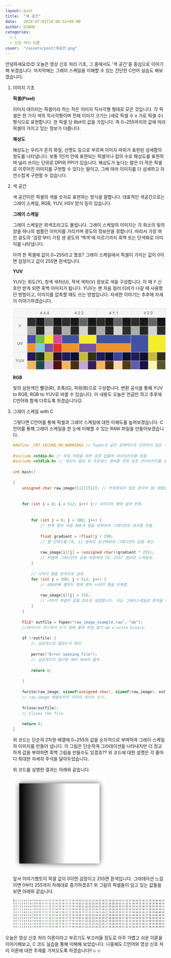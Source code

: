 ```yaml
---
layout: post
title:  "색 공간"
date:   2024-07-01T14:08:52+09:00
author: DINHO
categories:
  - C
  - 신호-처리-이론
cover:  "/assets/post/색공간.png"
---
```


안녕하세요😊😊 오늘은 영상 신호 처리 기초, 그 중에서도 '색 공간'을 중심으로 이야기해 보겠습니다. 마지막에는 그레이 스케일을 이해할 수 있는 간단한 C언어 실습도 해보겠습니다.

1. 이미지 기초

    __픽셀(Pixel)__

    이미지 데이터는 픽셀이라 하는 작은 이미지 직사각형 형태로 모은 것입니다. 각 픽셀은 한 가지 색의 직사각형이며 전체 이미지 크기는 (세로 픽셀 수 x 가로 픽셀 수) 형식으로 표현합니다. 한 픽셀 당 8bit의 값을 가집니다. 즉 0~255까지의 값에 따라 픽셀이 가지고 있는 정보가 다릅니다.

    __해상도__

    해상도는 우리가 흔히 화질, 선명도 등으로 부르며 이미지 따위가 표현된 섬세함의 정도를 나타냅니다. 보통 1인치 안에 표현되는 픽셀이나 점의 수로 해상도를 표현하며 널리 쓰이는 단위로 DPI와 PPI가 있습니다. 해상도가 높다는 말은 더 작은 픽셀로 이루어진 이미지를 구현할 수 있다는 말이고, 그에 따라 이미지를 더 섬세하고 자연스럽게 구현할 수 있습니다.

2. 색 공간

    색 공간이란 픽셀의 색을 숫자로 표현하는 방식을 말합니다. 대표적인 색공간으로는 그레이 스케일, RGB, YUV, HSV 방식 등이 있습니다.

    __그레이 스케일__

    그레이 스케일은 회색조라고도 불립니다. 그레이 스케일의 이미지는 각 화소의 빛의 양을 하나의 샘플인 이미지를 가리키며 광도의 정보만을 정합니다. 따라서 가장 여린 광도의 '검정'부터 가장 센 광도의 '백색'에 이르기까지 흑백 또는 단색화로 이미지를 나타냅니다.

    아까 한 픽셀에 값이 0~255라고 했죠? 그레이 스케일에서 픽셀이 가지는 값이 0이면 검정이고 값이 255면 흰색입니다.

    __YUV__
    
    YUV는 휘도(Y), 청색 색차(U), 적색 색차(V) 정보로 색을 구성합니다. 이 때 Y 신호만 받게 되면 흑백 이미지가 됩니다. YUV는 맨 처음 컬러 티비가 나갈 때 사용했던 방법이고, 이미지를 압축할 때도 쓰는 방법입니다. 자세한 이야기는 추후에 자세이 이야기하겠습니다.

    <img src="/assets/post/색공간.png">

    __RGB__

    빛의 삼원색인 빨강(R), 초록(G), 파랑(B)으로 구성합니다. 변환 공식을 통해 YUV to RGB, RGB to YUV로 바꿀 수 있습니다. 이 내용도 오늘은 언급만 하고 추후에 C언어와 함께 다루도록 하겠습니다😉

3. 그레이 스케일 with C

    그렇다면 C언어를 통해 픽셀과 그레이 스케일에 대한 이해도를 높여보겠습니다. C언어를 통해 그레이 스케일을 한 눈에 이해할 수 있는 RAW 파일을 만들어보겠습니다. 

    ```C
    #define _CRT_SECURE_NO_WARNINGS // fopen과 같은 잠재적으로 안전하지 않은 기능을 사용하여 발생하는 경고를 비활성화.

    #include <stdio.h> // 파일 작업을 위한 표준 입출력 라이브러리를 포함.
    #include <stdlib.h> // 메모리 할당 및 프로세스 제어를 위한 표준 라이브러리를 포함.

    int main()

    {
        unsigned char raw_image[512][512]; // 부호화되지 않은 문자의 2D 배열을 선언. 이 배열은 영상 데이터를 저장하는 데 사용됨.

      
        for (int i = 0; i < 512; i++) {// 이미지의 행에 걸쳐 반복.

            
            for (int j = 0; j < 300; j++) {
                // 현재 행의 처음 300개 열을 반복하여 그래디언트 효과를 만듦.

                float gradient = (float)j / 299;
                // 열 인덱스를 [0, 1] 범위로 정규화하여 그래디언트 값을 계산.

                raw_image[i][j] = (unsigned char)(gradient * 255);
                // 픽셀에 그래디언트 값을 적용하여 [0, 255] 범위로 스케일링.
            }

            // 나머지 열을 흰색으로 설정.
            for (int j = 300; j < 512; j++) {
                // 300번째 열부터 현재 행의 나머지 열을 반복합.

                raw_image[i][j] = 255;
                // 나머지 픽셀의 값을 255로 설정합니다. 이는 그레이스케일로 흰색을 나타냄.
            }
        }

        FILE* outfile = fopen("raw_image_example.raw", "wb");
        //바이너리 모드에서 쓰기 위해 출력 파일 열기.wb = write binary.

        if (!outfile) {
            // 성공적으로 열었는지 확인.

            perror("Error opening file");
            // 성공적이지 않다면 에러 메세지 출력.

            return 0;
            
        }

        fwrite(raw_image, sizeof(unsigned char), sizeof(raw_image), outfile);
        // raw_image 배열로부터 이미지 데이터 쓰기.

        fclose(outfile);
        // Closes the file.

        return 0;
    }
    ```

    위 코드는 단순히 2차원 배열에 0~255의 값을 순차적으로 부여하여 그레이 스케일의 이미지를 만들어 냅니다. 이 그림은 단순하게 그라데이션을 나타내지만 더 정교하게 값을 부여하면 흑백 그림을 만들수도 있겠죠?? 위 코드에 대한 설명은 각 줄마다 최대한 자세히 주석을 달아두었습니다.

    위 코드를 실행한 결과는 아래와 같습니다.

    <img src="/assets/post/그레이스케일.png">

    앞서 이야기했듯이 픽셀 값이 0이면 검정이고 255면 흰색입니다. 그라데이션 느낌이면 0부터 255까지 차례대로 증가하겠죠? 위 그림의 픽셀들이 담고 있는 값들을 보면 아래와 같습니다.

    <img src="/assets/post/그레이스케일2.png">

오늘은 영상 신호 처리 이론이라고 부르기도 부끄러울 정도로 아주 가볍고 쉬운 이론을 이야기해보고, C 코드 실습을 통해 이해해 보았습니다. 나중에도 C언어와 영상 신호 처리 이론에 대한 주제를 가져오도록 하겠습니다!!☺☺
